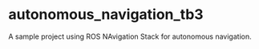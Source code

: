 # autonomous_navigation_tb3
A sample project using ROS NAvigation Stack for autonomous navigation. 
